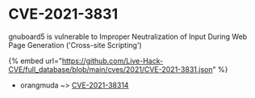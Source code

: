 # CVE-2021-3831

gnuboard5 is vulnerable to Improper Neutralization of Input During Web Page Generation ('Cross-site Scripting')

{% embed url="https://github.com/Live-Hack-CVE/full_database/blob/main/cves/2021/CVE-2021-3831.json" %}


* orangmuda ~> [CVE-2021-38314](https://zeste.alice-snow.ru/2021/database/cve-2021-3831/cve-2021-38314-orangmuda)